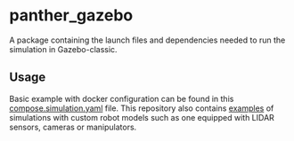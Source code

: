 # panther_gazebo

A package containing the launch files and dependencies needed to run the simulation in Gazebo-classic.

## Usage

Basic example with docker configuration can be found in this [compose.simulation.yaml](https://github.com/husarion/panther-docker/blob/ros1/demo/simulation/compose.simulation.yaml) file. This repository also contains [examples](https://github.com/husarion/panther-docker/tree/ros1/demo/simulation) of simulations with custom robot models such as one equipped with LIDAR sensors, cameras or manipulators. 
